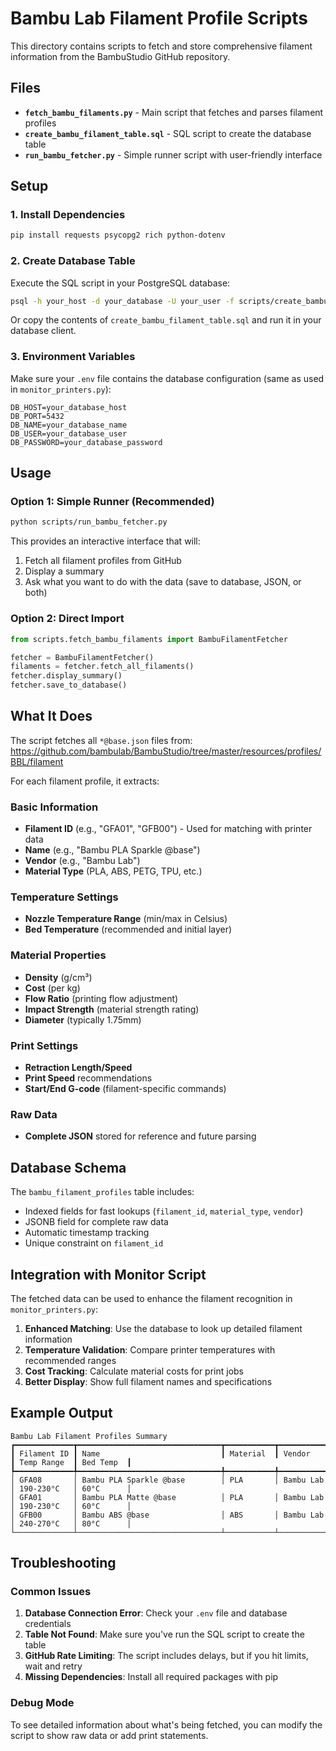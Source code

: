 # Bambu Lab Filament Profile Scripts

This directory contains scripts to fetch and store comprehensive filament information from the BambuStudio GitHub repository.

## Files

- **`fetch_bambu_filaments.py`** - Main script that fetches and parses filament profiles
- **`create_bambu_filament_table.sql`** - SQL script to create the database table
- **`run_bambu_fetcher.py`** - Simple runner script with user-friendly interface

## Setup

### 1. Install Dependencies

```bash
pip install requests psycopg2 rich python-dotenv
```

### 2. Create Database Table

Execute the SQL script in your PostgreSQL database:

```bash
psql -h your_host -d your_database -U your_user -f scripts/create_bambu_filament_table.sql
```

Or copy the contents of `create_bambu_filament_table.sql` and run it in your database client.

### 3. Environment Variables

Make sure your `.env` file contains the database configuration (same as used in `monitor_printers.py`):

```env
DB_HOST=your_database_host
DB_PORT=5432
DB_NAME=your_database_name
DB_USER=your_database_user
DB_PASSWORD=your_database_password
```

## Usage

### Option 1: Simple Runner (Recommended)

```bash
python scripts/run_bambu_fetcher.py
```

This provides an interactive interface that will:
1. Fetch all filament profiles from GitHub
2. Display a summary
3. Ask what you want to do with the data (save to database, JSON, or both)

### Option 2: Direct Import

```python
from scripts.fetch_bambu_filaments import BambuFilamentFetcher

fetcher = BambuFilamentFetcher()
filaments = fetcher.fetch_all_filaments()
fetcher.display_summary()
fetcher.save_to_database()
```

## What It Does

The script fetches all `*@base.json` files from:
https://github.com/bambulab/BambuStudio/tree/master/resources/profiles/BBL/filament

For each filament profile, it extracts:

### Basic Information
- **Filament ID** (e.g., "GFA01", "GFB00") - Used for matching with printer data
- **Name** (e.g., "Bambu PLA Sparkle @base")
- **Vendor** (e.g., "Bambu Lab")
- **Material Type** (PLA, ABS, PETG, TPU, etc.)

### Temperature Settings
- **Nozzle Temperature Range** (min/max in Celsius)
- **Bed Temperature** (recommended and initial layer)

### Material Properties
- **Density** (g/cm³)
- **Cost** (per kg)
- **Flow Ratio** (printing flow adjustment)
- **Impact Strength** (material strength rating)
- **Diameter** (typically 1.75mm)

### Print Settings
- **Retraction Length/Speed**
- **Print Speed** recommendations
- **Start/End G-code** (filament-specific commands)

### Raw Data
- **Complete JSON** stored for reference and future parsing

## Database Schema

The `bambu_filament_profiles` table includes:
- Indexed fields for fast lookups (`filament_id`, `material_type`, `vendor`)
- JSONB field for complete raw data
- Automatic timestamp tracking
- Unique constraint on `filament_id`

## Integration with Monitor Script

The fetched data can be used to enhance the filament recognition in `monitor_printers.py`:

1. **Enhanced Matching**: Use the database to look up detailed filament information
2. **Temperature Validation**: Compare printer temperatures with recommended ranges
3. **Cost Tracking**: Calculate material costs for print jobs
4. **Better Display**: Show full filament names and specifications

## Example Output

```
Bambu Lab Filament Profiles Summary
┏━━━━━━━━━━━━━┳━━━━━━━━━━━━━━━━━━━━━━━━━━━━━━━━┳━━━━━━━━━━━┳━━━━━━━━━━━┳━━━━━━━━━━━━━┳━━━━━━━━━━━┓
┃ Filament ID ┃ Name                           ┃ Material  ┃ Vendor    ┃ Temp Range  ┃ Bed Temp  ┃
┡━━━━━━━━━━━━━╇━━━━━━━━━━━━━━━━━━━━━━━━━━━━━━━━╇━━━━━━━━━━━╇━━━━━━━━━━━╇━━━━━━━━━━━━━╇━━━━━━━━━━━┩
│ GFA08       │ Bambu PLA Sparkle @base        │ PLA       │ Bambu Lab │ 190-230°C   │ 60°C      │
│ GFA01       │ Bambu PLA Matte @base          │ PLA       │ Bambu Lab │ 190-230°C   │ 60°C      │
│ GFB00       │ Bambu ABS @base                │ ABS       │ Bambu Lab │ 240-270°C   │ 80°C      │
└─────────────┴────────────────────────────────┴───────────┴───────────┴─────────────┴───────────┘
```

## Troubleshooting

### Common Issues

1. **Database Connection Error**: Check your `.env` file and database credentials
2. **Table Not Found**: Make sure you've run the SQL script to create the table
3. **GitHub Rate Limiting**: The script includes delays, but if you hit limits, wait and retry
4. **Missing Dependencies**: Install all required packages with pip

### Debug Mode

To see detailed information about what's being fetched, you can modify the script to show raw data or add print statements.